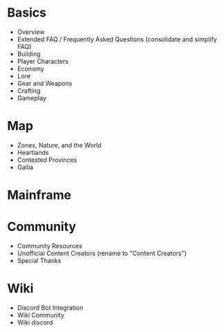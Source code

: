 # Basics
- Overview
- Extended FAQ / Frequently Asked Questions (consolidate and simplify FAQ)
- Building
- Player Characters
- Economy
- Lore
- Gear and Weapons
- Crafting
- Gameplay
# Map
- Zones, Nature, and the World
- Heartlands
- Contested Provinces
- Gallia
# Mainframe
# Community
- Community Resources
- Unofficial Content Creators (rename to "Content Creators")
- Special Thanks
# Wiki
- Discord Bot Integration
- Wiki Community
- Wiki discord
